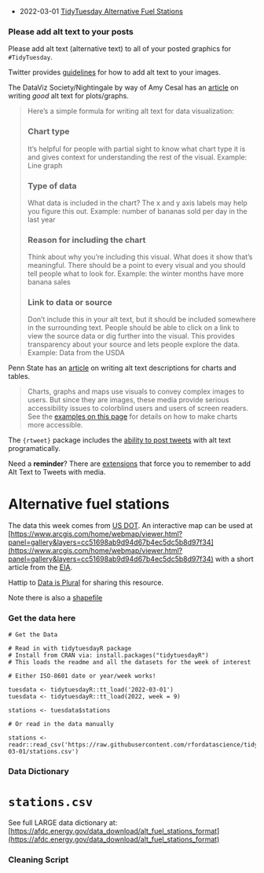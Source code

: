 * 2022-03-01 [TidyTuesday Alternative Fuel Stations](https://hardin47.github.io/TidyTuesday/2022-03-01/altfuel.html)

### Please add alt text to your posts

Please add alt text (alternative text) to all of your posted graphics for `#TidyTuesday`. 

Twitter provides [guidelines](https://help.twitter.com/en/using-twitter/picture-descriptions) for how to add alt text to your images.

The DataViz Society/Nightingale by way of Amy Cesal has an [article](https://medium.com/nightingale/writing-alt-text-for-data-visualization-2a218ef43f81) on writing _good_ alt text for plots/graphs.

> Here’s a simple formula for writing alt text for data visualization:
> ### Chart type
> It’s helpful for people with partial sight to know what chart type it is and gives context for understanding the rest of the visual.
> Example: Line graph
> ### Type of data
> What data is included in the chart? The x and y axis labels may help you figure this out.
> Example: number of bananas sold per day in the last year
> ### Reason for including the chart
> Think about why you’re including this visual. What does it show that’s meaningful. There should be a point to every visual and you should tell people what to look for.
> Example: the winter months have more banana sales
> ### Link to data or source
> Don’t include this in your alt text, but it should be included somewhere in the surrounding text. People should be able to click on a link to view the source data or dig further into the visual. This provides transparency about your source and lets people explore the data.
> Example: Data from the USDA

Penn State has an [article](https://accessibility.psu.edu/images/charts/) on writing alt text descriptions for charts and tables.

> Charts, graphs and maps use visuals to convey complex images to users. But since they are images, these media provide serious accessibility issues to colorblind users and users of screen readers. See the [examples on this page](https://accessibility.psu.edu/images/charts/) for details on how to make charts more accessible.

The `{rtweet}` package includes the [ability to post tweets](https://docs.ropensci.org/rtweet/reference/post_tweet.html) with alt text programatically.

Need a **reminder**? There are [extensions](https://chrome.google.com/webstore/detail/twitter-required-alt-text/fpjlpckbikddocimpfcgaldjghimjiik/related) that force you to remember to add Alt Text to Tweets with media.

# Alternative fuel stations

The data this week comes from [US DOT](https://data-usdot.opendata.arcgis.com/datasets/usdot::alternative-fueling-stations/about). An interactive map can be used at [https://www.arcgis.com/home/webmap/viewer.html?panel=gallery&layers=cc51698ab9d94d67b4ec5dc5b8d97f34](https://www.arcgis.com/home/webmap/viewer.html?panel=gallery&layers=cc51698ab9d94d67b4ec5dc5b8d97f34) with a short article from the [EIA](https://www.eia.gov/todayinenergy/detail.php?id=6050#:~:text=In%20aggregate%2C%20there%20are%20currently,gasoline%20stations%20in%20the%20country.).

Hattip to [Data is Plural](https://www.data-is-plural.com/archive/2021-09-08-edition/) for sharing this resource.

Note there is also a [shapefile](Alternative_Fueling_Stations.zip)

### Get the data here

```{r}
# Get the Data

# Read in with tidytuesdayR package 
# Install from CRAN via: install.packages("tidytuesdayR")
# This loads the readme and all the datasets for the week of interest

# Either ISO-8601 date or year/week works!

tuesdata <- tidytuesdayR::tt_load('2022-03-01')
tuesdata <- tidytuesdayR::tt_load(2022, week = 9)

stations <- tuesdata$stations

# Or read in the data manually

stations <- readr::read_csv('https://raw.githubusercontent.com/rfordatascience/tidytuesday/master/data/2022/2022-03-01/stations.csv')

```
### Data Dictionary

# `stations.csv`

See full LARGE data dictionary at: [https://afdc.energy.gov/data_download/alt_fuel_stations_format](https://afdc.energy.gov/data_download/alt_fuel_stations_format)

### Cleaning Script


